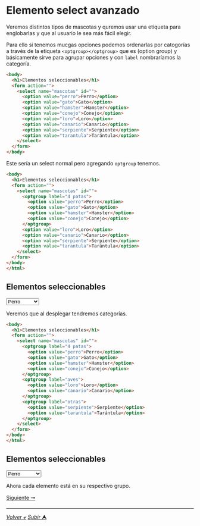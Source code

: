 # Elemento select avanzado

Veremos distintos tipos de mascotas y quremos usar una etiqueta para englobarlas y que al usuario le sea más fácil elegir.

Para ello si tenemos mucgas opciones podemos ordenarlas por catogorías a través de la etiqueta `<optgroup></optgroup>` que es (option group) y básicamente sirve para agrupar opciones y con `label` nombraríamos la categoría.

~~~html
<body>
  <h1>Elementos seleccionables</h1>
  <form action="">
    <select name="mascotas" id="">
      <option value="perro">Perro</option>
      <option value="gato">Gato</option>
      <option value="hamster">Hamster</option>
      <option value="conejo">Conejo</option>
      <option value="loro">Loro</option>
      <option value="canario">Canario</option>
      <option value="serpiente">Serpiente</option>
      <option value="tarantula">Tarántula</option>
    </select>
  </form>
</body>
~~~

Este sería un select normal pero agregando `optgroup` tenemos.

~~~html
<body>
  <h1>Elementos seleccionables</h1>
  <form action="">
    <select name="mascotas" id="">
      <optgroup label="4 patas">
        <option value="perro">Perro</option>
        <option value="gato">Gato</option>
        <option value="hamster">Hamster</option>
        <option value="conejo">Conejo</option>
      </optgroup>
      <option value="loro">Loro</option>
      <option value="canario">Canario</option>
      <option value="serpiente">Serpiente</option>
      <option value="tarantula">Tarántula</option>
    </select>
  </form>
</body>
</html>
~~~

<body>
  <h2>Elementos seleccionables</h2>
  <form action="">
    <select name="mascotas" id="">
      <optgroup label="4 patas">
        <option value="perro">Perro</option>
        <option value="gato">Gato</option>
        <option value="hamster">Hamster</option>
        <option value="conejo">Conejo</option>
      </optgroup>
      <option value="loro">Loro</option>
      <option value="canario">Canario</option>
      <option value="serpiente">Serpiente</option>
      <option value="tarantula">Tarántula</option>
    </select>
  </form>
</body>
</html>

Veremos que al desplegar tendremos categorías.

~~~html
<body>
  <h1>Elementos seleccionables</h1>
  <form action="">
    <select name="mascotas" id="">
      <optgroup label="4 patas">
        <option value="perro">Perro</option>
        <option value="gato">Gato</option>
        <option value="hamster">Hamster</option>
        <option value="conejo">Conejo</option>
      </optgroup>
      <optgroup label="aves">
        <option value="loro">Loro</option>
        <option value="canario">Canario</option>
      </optgroup>
      <optgroup label="otras">
        <option value="serpiente">Serpiente</option>
        <option value="tarantula">Tarántula</option>
      </optgroup>
    </select>
  </form>
</body>
</html>
~~~

<body>
  <h2>Elementos seleccionables</h2>
  <form action="">
    <select name="mascotas" id="">
      <optgroup label="4 patas">
        <option value="perro">Perro</option>
        <option value="gato">Gato</option>
        <option value="hamster">Hamster</option>
        <option value="conejo">Conejo</option>
      </optgroup>
      <optgroup label="aves">
        <option value="loro">Loro</option>
        <option value="canario">Canario</option>
      </optgroup>
      <optgroup label="otras">
        <option value="serpiente">Serpiente</option>
        <option value="tarantula">Tarántula</option>
      </optgroup>
    </select>
  </form>
</body>
</html>

Ahora cada elemento está en su respectivo grupo.

[Siguiente **&#129042;**](/markdown/032_Datalist_Select_Element.md "")

---
[*Volver* **&ldca;**](/markdown/README.md "Ir a Readme") [*Subir* **&#11165;**](# "Ir al título")